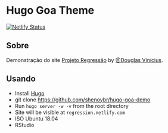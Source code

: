 # Hugo Goa Theme

[![Netlify Status](https://api.netlify.com/api/v1/badges/76de4933-6227-4c1e-8a2e-4d775b7f5067/deploy-status)](https://app.netlify.com/sites/regression/deploys)

## Sobre

Demonstração do site [Projeto Regressão](regression.netlify.com) by [@Douglas Vinícius](https://github.com/Doug7Vinicius).

## Usando

* Install [Hugo](gohugo.io)
* git clone https://github.com/shenoybr/hugo-goa-demo
* Run `hugo server -w -v` from the root directory
* Site will be visible at `regression.netlify.com`
* ISO Ubuntu 18.04
* RStudio


